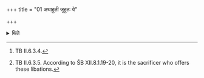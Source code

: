 +++
title = "01 अथाहुती जुहुतः ये"

+++

<details><summary>थिते</summary>

1. Then (the Adhvaryu and Pratiprasthātr̥) offer two libations: The Adhvaryu with ye samānāḥ...[^1]; the Pratiprasthātr̥ with ye sajātāh.[^2]  

[^1]: TB II.6.3.4.  

[^2]: TB II.6.3.5. According to ŚB XII.8.1.19-20, it is the sacrificer who offers these libations.  
</details>
